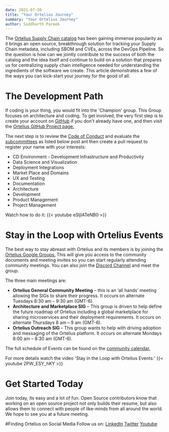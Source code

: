 ```yaml
---
date: 2021-07-30
title: "Your Ortelius Journey"
summary: "Your Ortelius Journey"
author: Siddharth Pareek
---
```


The [Ortelius Supply Chain catalog](https://ortelius.io) has been gaining immense popularity as it brings an open source, breakthrough solution for tracking your Supply Chain metadata, including SBOM and CVEs, across the DevOps Pipeline. So the question is how can we jointly contribute to the success of both the catalog and the idea itself and continue to build on a solution that prepares us for centralizing supply chain intelligence needed for understanding the ingredients of the software we create. This article demonstrates a few of the ways you can kick-start your journey for the good of all.

# The Development Path
If coding is your thing, you would fit into the 'Champion' group.  This Group focuses on architecture and coding. To get involved, the very first step is to create your account on [GitHub](https://github.com/) if you don't already have one, and then visit the [Ortelius GitHub Project page.](https://github.com/ortelius/ortelius)

The next step is to review the [Code of Conduct](https://github.com/ortelius/ortelius#code-of-conduct) and evaluate the [subcommittees](https://github.com/ortelius/ortelius#open-source-sub-committees) as listed below post ant then create a pull request to register your name with your interests:
- CD Environment - Development Infrastructure and Productivity
- Data Science and Visualization
- Deployment Integrations
- Market Place and Domains
- UX and Testing
- Documentation
- Architecture
- Development
- Product Management
- Project Management
 
Watch how to do it:
{{< youtube eSljIATeNB0 >}}


# Stay in the Loop with Ortelius Events
The best way to stay abreast with Ortelius and its members is by joining the [Ortelius Google Groups.](https://groups.google.com/g/ortelius-dev) This will give you access to the community documents and  meeting invites so you can start regularly attending community meetings. You can also join the [Discord Channel](https://discord.com/invite/ZtXU74x) and meet the group. 

The three main meetings are:
- <strong>Ortelius General Community Meeting</strong> – this is an ‘all hands’ meeting allowing the SIGs to share their progress. It occurs on alternate Tuesdays 8:30 am – 9:30 am (GMT-6).
- <strong>Architecture and Marketplace SIG</strong> – This group is driven to help define the future roadmap of Ortelius including a global marketplace for sharing microservices and their deployment requirements. It occurs on alternate Thursdays 8 am – 9 am (GMT-6).
- <strong>Ortelius Outreach SIG </strong> – This group wants to help with driving adoption and messaging of the Ortelius platform. It occurs on alternate Mondays 8:00 am – 8:30 am (GMT-6).

The full schedule of Events can be found on the [community calendar.](https://ortelius.io/events/) 

For more details watch the video 'Stay in the Loop with Ortelius Events:'
{{< youtube 2PW_ESY_hKY >}}

# Get Started Today
 Join today, its easy and a lot of fun. Open Source contributors know that working on an open source project not only builds their resume, but also allows them to connect with people of like-minds from all around the world. We hope to see you at a future meeting.

#Finding Ortelius on Social Media
Follow us on: 
[LinkedIn](https://www.linkedin.com/company/71656164/admin/) 
[Twitter](https://twitter.com/OrteliusOs)
[Youtube](https://www.youtube.com/channel/UCw2LfF0mqkaXdvqfVnIPWmw) 



